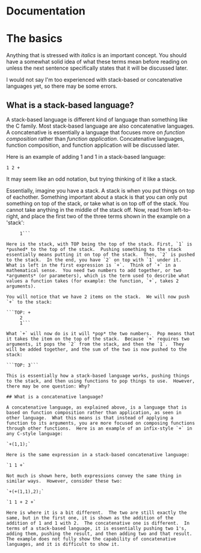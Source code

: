 Documentation
====

# The basics

Anything that is stressed with *italics* is an important concept.  You should have a somewhat solid idea of what these terms mean before reading on unless the next sentence specifically states that it will be discussed later.

I would not say I'm too experienced with stack-based or concatenative languages yet, so there may be some errors.

## What is a stack-based language?

A stack-based language is different kind of language than something like the C family.  Most stack-based language are also concatenative languages.  A concatenative is essentially a language that focuses more on *function composition* rather than *function application*.  Concatenative languages, function composition, and function application will be discussed later.

Here is an example of adding 1 and 1 in a stack-based language:

`1 2 +`

It may seem like an odd notation, but trying thinking of it like a stack.

Essentially, imagine you have a stack.  A stack is when you put things on top of eachother.  Something important about a stack is that you can only put something on top of the stack, or take what is on top off of the stack.  You cannot take anything in the middle of the stack off. Now, read from left-to-right, and place the first two of the three terms shown in the example on a 'stack':

```TOP: 2
     1```

Here is the stack, with TOP being the top of the stack. First, `1` is *pushed* to the top of the stack.  Pushing something to the stack essentially means putting it on top of the stack.  Then, `2` is pushed to the stack.  In the end, you have `2` on top with `1` under it.  What is left in the first expression is `+`.  Think of `+` in a mathematical sense.  You need two numbers to add together, or two *arguments* (or parameters), which is the term used to describe what values a function takes (for example: the function, `+`, takes 2 arguments).

You will notice that we have 2 items on the stack.  We will now push `+` to the stack:

```TOP: +
     2
     1```

What `+` will now do is it will *pop* the two numbers.  Pop means that it takes the item on the top of the stack.  Because `+` requires two arguments, it pops the `2` from the stack, and then the `1`.  They will be added together, and the sum of the two is now pushed to the stack:

```TOP: 3```

This is essentially how a stack-based language works, pushing things to the stack, and then using functions to pop things to use.  However, there may be one question: Why?

## What is a concatenative language?

A concatenative language, as explained above, is a language that is based on function composition rather than application, as seen in other language.  What this means is that instead of applying a function to its arguments, you are more focused on composing functions through other functions.  Here is an example of an infix-style `+` in any C-style language:

`+(1,1);`

Here is the same expression in a stack-based concatenative language:

`1 1 +`

Not much is shown here, both expressions convey the same thing in similar ways.  However, consider these two:

`+(+(1,1),2);`

`1 1 + 2 +`

Here is where it is a bit different.  The two are still exactly the same, but in the first one, it is shown as the addition of the addition of 1 and 1 with 2.  The concatenative one is different.  In terms of a stack-based language, it is essentially pushing two 1's, adding them, pushing the result, and then adding two and that result.  The example does not fully show the capability of concatenative languages, and it is difficult to show it.

